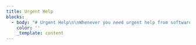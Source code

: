 ```yaml
---
title: Urgent Help
blocks:
  - body: "# Urgent Help\n\nWhenever you need urgent help from software engineers, we are around!\n\nIt happens that owners of software products need help with their codebase, or infrastructure, or deployment tools and need it fast. Our special software emergency care department that consists of senior engineers with various skill sets is ready to jump in and solve the problem.\n\n## When You May Need Our Help\n\n1. The code is developed but is not working according to the specification. Our developer will perform a code review, explain the nature of the inconsistencies to the customer, suggest a solution that takes into account the time constraints, and apply the adjustments.\n2. The code has been developed but not deployed to any server. Our engineer will check the code, pick the right server instance on the right hosting, set up suitable deployment tools, and roll the app out. As a result, you will get full deployment infrastructure as well as changes in the code.\n3. The app is live but is slow or has memory leaks. Our engineer will analyze the code, find the memory leaks, present the scope of work required to make the project faster, and will make it actually faster.\n4. You have a code base or a live project, but the quality is so poor that you just need someone who can take charge and make it fine. We will.\n5. You have a project launch scheduled in a few weeks and it is just not ready! That is terrible. Drop us a line - we will do our best to help you.\n\n## What Projects We Can Handle\n\nIn short, web and mobile applications designed for entertainment or for business. We have a long list of\_[technologies](https://www.krononsoft.com/technologies \"\")\_we work with.\n\n## How You Can Get Our Help\n\nThe actions are very simple.\n\n1. Tell us about the level of urgency in your project via “Contact Us” form.\n2. Our representative will get back to you and schedule a call as soon as possible. We will make sure the suitable engineer will be on that call.\n3. Give us access to your code and the infrastructure.\n4. The engineers will start dealing with the problem right after they have everything they need and have your approval.\n\nLooking forward to hearing from you!\n"
    color: ''
    _template: content
---
```





